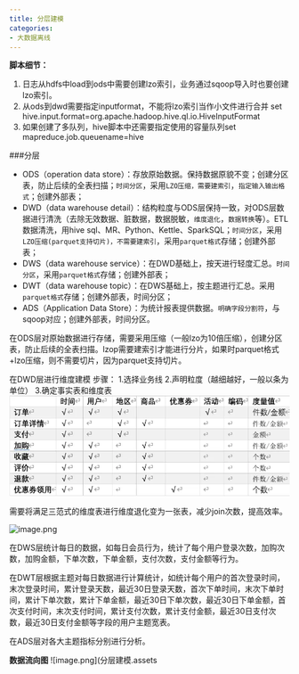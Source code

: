 ```yaml
---
title: 分层建模
categories:
- 大数据离线
---
```

**脚本细节：**
1. 日志从hdfs中load到ods中需要创建lzo索引，业务通过sqoop导入时也要创建lzo索引。
2. 从ods到dwd需要指定inputformat，不能将lzo索引当作小文件进行合并 set hive.input.format=org.apache.hadoop.hive.ql.io.HiveInputFormat
3. 如果创建了多队列，hive脚本中还需要指定使用的容量队列set mapreduce.job.queuename=hive

###分层
- ODS（operation data store）：存放原始数据。保持数据原貌不变；创建分区表，防止后续的全表扫描；`时间分区`，采用`LZO压缩，需要建索引`，`指定输入输出格式`；创建外部表；
- DWD（data warehouse detail）：结构粒度与ODS层保持一致，对ODS层数据进行清洗（去除无效数据、脏数据，数据脱敏，`维度退化`，`数据转换`等）。ETL数据清洗，用hive sql、MR、Python、Kettle、SparkSQL；`时间分区`，采用`LZO压缩(parquet支持切片)，不需要建索引`，采用`parquet格式`存储；创建外部表；
- DWS（data warehouse service）：在DWD基础上，按天进行轻度汇总。`时间分区`，采用`parquet格式`存储；创建外部表；
- DWT（data warehouse topic）：在DWS基础上，按主题进行汇总。采用`parquet格式`存储；创建外部表，时间分区；
- ADS（Application Data Store）：为统计报表提供数据。`明确字段分割符`，与sqoop对应；创建外部表，时间分区。

在ODS层对原始数据进行存储，需要采用压缩（一般lzo为10倍压缩），创建分区表，防止后续的全表扫描。lzop需要建索引才能进行分片，如果时parquet格式+lzo压缩，则不需要切片，因为parquet支持切片。

在DWD层进行维度建模
步骤：
1.选择业务线
2.声明粒度（越细越好，一般以条为单位）
3.确定事实表和维度表
![image.png](分层建模.assets\843eab302168475b94c7685f8625e350.png)

   需要将满足三范式的维度表进行维度退化变为一张表，减少join次数，提高效率。

![image.png](分层建模.assetse356c3fb2b441c28f38a02c5dd39c67.png)

在DWS层统计每日的数据，如每日会员行为，统计了每个用户登录次数，加购次数，加购金额，下单次数，下单金额，支付次数，支付金额等行为。

在DWT层根据主题对每日数据进行计算统计，如统计每个用户的首次登录时间，末次登录时间，累计登录天数，最近30日登录天数，首次下单时间，末次下单时间，累计下单次数，累计下单金额，最近30日下单次数，最近30日下单金额，首次支付时间，末次支付时间，累计支付次数，累计支付金额，最近30日支付次数，最近30日支付金额等字段的用户主题宽表。

在ADS层对各大主题指标分别进行分析。



**数据流向图**
![image.png](分层建模.assets